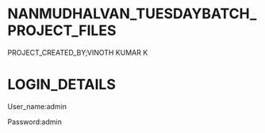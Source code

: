 # NANMUDHALVAN_TUESDAYBATCH_PROJECT_FILES

PROJECT_CREATED_BY;VINOTH KUMAR K

# LOGIN_DETAILS

User_name:admin

Password:admin
